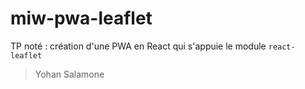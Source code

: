 # miw-pwa-leaflet

TP noté : création d'une PWA en React qui s'appuie le module `react-leaflet`

> Yohan Salamone